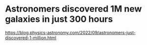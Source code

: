 # Astronomers discovered 1M new galaxies in just 300 hours 
 <https://blog.physics-astronomy.com/2022/09/astronomers-just-discovered-1-million.html>